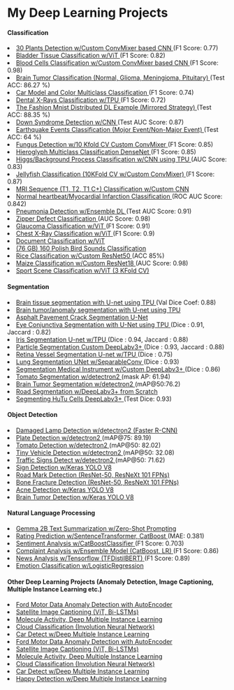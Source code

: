# My Deep Learning Projects

#### Classification
<li> <a href ="https://github.com/john-fante/my-deep-learning-projects/tree/main/classification/30-plants-classification-main"> 30 Plants Detection w/Custom ConvMixer based CNN </a>  (F1 Score: 0.77) </li>
<li> <a href ="https://github.com/john-fante/my-deep-learning-projects/tree/main/classification/bladder-tissue-classification-main"> Bladder Tissue Classification w/ViT </a>  (F1 Score: 0.82) </li>

<li> <a href ="https://github.com/john-fante/my-deep-learning-projects/tree/main/classification/blood-cell-classification-covmixer-main"> Blood Cells Classification w/Custom ConvMixer based CNN </a>  (F1 Score: 0.98) </li>


<li> <a href ="https://github.com/john-fante/my-deep-learning-projects/tree/main/classification/brain-tumor-mri-classification-main"> Brain Tumor Classification (Normal, Glioma, Meningioma, Pituitary) </a>(Test ACC: 86.27 %) </li>

<li> <a href ="https://github.com/john-fante/my-deep-learning-projects/tree/main/classification/car-model-and-color-classification-main"> Car Model and Color Multiclass Classification </a>  (F1 Score: 0.74) </li>

<li> <a href ="https://github.com/john-fante/my-deep-learning-projects/tree/main/classification/dental-xrays-classification-main"> Dental X-Rays Classification w/TPU </a>  (F1 Score: 0.72) </li>

<li> <a href ="https://github.com/john-fante/my-deep-learning-projects/tree/main/classification/distributed_deep_learning_example-main">The Fashion Mnist Distributed DL Example (Mirrored Strategy) </a>  (Test ACC: 88.35 %) </li>

<li> <a href ="https://github.com/john-fante/my-deep-learning-projects/tree/main/classification/down-syndrome-detection-main"> Down Syndrome Detection w/CNN </a>  (Test AUC Score: 0.87) </li>

<li> <a href ="https://github.com/john-fante/my-deep-learning-projects/tree/main/classification/earthquake_events_classification-main"> Earthquake Events Classification (Mojor Event/Non-Major Event) </a>(Test ACC: 64 %) </li>

<li> <a href ="https://github.com/john-fante/my-deep-learning-projects/tree/main/classification/fungus-detection-main"> Fungus Detection w/10 Kfold CV Custom ConvMixer  </a> (F1 Score: 0.85) </li>

<li> <a href ="https://github.com/john-fante/my-deep-learning-projects/tree/main/classification/hieroglyph-classification-densenet-main"> Hieroglyph Multiclass Classification DenseNet </a>  (F1 Score: 0.85) </li>

<li> <a href ="https://github.com/john-fante/my-deep-learning-projects/tree/main/classification/higgs-background-process-classification-CNN-TPU-main"> Higgs/Background Process Classification w/CNN using TPU </a>  (AUC Score: 0.83) </li>


<li> <a href ="https://github.com/john-fante/my-deep-learning-projects/tree/main/classification/jellyfish-classification-main"> Jellyfish Classification (10KFold CV w/Custom ConvMixer) </a> (F1 Score: 0.87) </li>


<li> <a href ="https://github.com/john-fante/my-deep-learning-projects/tree/main/classification/mri-sequence-classification-main"> MRI Sequence (T1, T2, T1 C+) Classification w/Custom CNN </a></li>

<li> <a href ="https://github.com/john-fante/my-deep-learning-projects/tree/main/classification/normal_heartbeat_vs_myocardial_infarction_classification-main"> Normal heartbeat/Myocardial Infarction Classification </a>(ROC AUC Score: 0.842) </li>

<li> <a href ="https://github.com/john-fante/my-deep-learning-projects/tree/main/classification/pneumonia-detection-with-ensemble-deep-learning-main"> Pneumonia Detection w/Ensemble DL </a>  (Test AUC Score: 0.91) </li>

<li> <a href ="https://github.com/john-fante/my-deep-learning-projects/tree/main/classification/zipper-defect-classification-main"> Zipper Defect Classification </a> (AUC Score: 0.98) </li>

<li> <a href ="https://github.com/john-fante/my-deep-learning-projects/tree/main/classification/glaucoma-classification-vit"> Glaucoma Classification w/ViT </a> (F1 Score: 0.91) </li>

<li> <a href ="https://github.com/john-fante/my-deep-learning-projects/tree/main/classification/chest-xray-classification-vit"> Chest X-Ray Classification w/ViT </a> (F1 Score: 0.9) </li>

<li> <a href ="https://github.com/john-fante/my-deep-learning-projects/tree/main/classification/document-classification-vit"> Document Classification w/ViT  </a> </li>
<li> <a href ="https://github.com/john-fante/my-deep-learning-projects/tree/main/classification/polish-bird-sounds%20classification"> (76 GB) 160 Polish Bird Sounds Classification </a> </li>
<li> <a href ="https://github.com/john-fante/my-deep-learning-projects/tree/main/classification/rice-classification-custom-resnet50"> Rice Classification w/Custom ResNet50 </a> (ACC 85%) </li>
<li> <a href ="https://github.com/john-fante/my-deep-learning-projects/tree/main/classification/maize-classification-custom-resnet18"> Maize Classification w/Custom ResNet18 </a> (AUC Score: 0.98) </li>

<li> <a href ="https://github.com/john-fante/my-deep-learning-projects/tree/main/classification/sport-scene-classification-vit"> Sport Scene Classification w/ViT (3 KFold CV)  </a> </li>




#### Segmentation

<li> <a href ="https://github.com/john-fante/my-deep-learning-projects/tree/main/segmentation-projects/brain-tissue-segmentation-tpu-main"> Brain tissue segmentation with U-net using TPU </a>  (Val Dice Coef: 0.88) </li>
<li> <a href ="https://github.com/john-fante/my-deep-learning-projects/tree/main/segmentation-projects/brain-tumor-segmentation-tpu-main"> Brain tumor/anomaly segmentation with U-net using TPU </a> </li>

<li> <a href ="https://github.com/john-fante/my-deep-learning-projects/tree/main/segmentation-projects/crack-segmentation-main">Asphalt Pavement Crack Segmentation U-Net </a> </li>

<li> <a href ="https://github.com/john-fante/my-deep-learning-projects/tree/main/segmentation-projects/eye-conjunctiva-segmentation-main"> Eye Conjunctiva Segmentation with U-Net using TPU </a>  (Dice : 0.91, Jaccard : 0.82) </li>

<li> <a href ="https://github.com/john-fante/my-deep-learning-projects/tree/main/segmentation-projects/iris-segmentation-unet-main"> Iris Segmentation U-net w/TPU </a> (Dice : 0.94, Jaccard : 0.88) </li>

<li> <a href ="https://github.com/john-fante/my-deep-learning-projects/tree/main/segmentation-projects/particle-segmentation-deeplabv3--main"> Particle Segmentation Custom DeepLabv3+ </a> (Dice : 0.93, Jaccard : 0.88) </li>

<li> <a href ="https://github.com/john-fante/my-deep-learning-projects/tree/main/segmentation-projects/retina-vessel-segmentation-main">Retina Vessel Segmentation U-net w/TPU </a> (Dice : 0.75) </li>
<li> <a href ="https://github.com/john-fante/my-deep-learning-projects/tree/main/segmentation-projects/lung-segmentation-unet-separableconv">Lung Segmentation UNet w/SeparableConv </a> (Dice : 0.93) </li>


<li> <a href ="https://github.com/john-fante/my-deep-learning-projects/tree/main/segmentation-projects/segment-medical-instrument-main"> Segmentation Medical Instrument w/Custom DeepLabv3+ </a> (Dice : 0.86) </li>

<li> <a href ="https://github.com/john-fante/my-deep-learning-projects/tree/main/segmentation-projects/tomato-segmentation-detectron2-main"> Tomato Segmentation w/detectron2 </a> (mask AP: 61.94) </li>

<li> <a href ="https://github.com/john-fante/my-deep-learning-projects/tree/main/segmentation-projects/brain-tumor-segmentation-detectron2"> Brain Tumor Segmentation w/detectron2 </a> (mAP@50:76.2) </li>

<li> <a href ="https://github.com/john-fante/my-deep-learning-projects/tree/main/segmentation-projects/road-segmentation-w-deeplabv3-from-scratch"> Road Segmentation w/DeepLabv3+ from Scratch </a> </li>

<li> <a href ="https://github.com/john-fante/my-deep-learning-projects/tree/main/segmentation-projects/segmenting-hutu-cells-deeplabv3"> Segmenting HuTu Cells DeepLabv3+  </a> (Test Dice: 0.93) </li>






#### Object Detection

<li> <a href ="https://github.com/john-fante/my-deep-learning-projects/tree/main/object-detection/damaged-lamp-detection-main"> Damaged Lamp Detection w/detectron2 (Faster R-CNN) </a></li>
<li> <a href ="https://github.com/john-fante/my-deep-learning-projects/tree/main/object-detection/plate-detection-main"> Plate Detection w/detectron2 </a> (mAP@75: 89.19) </li>
<li> <a href ="https://github.com/john-fante/my-deep-learning-projects/tree/main/object-detection/tomato-detection-detectron2-main"> Tomato Detection w/detectron2 </a> (mAP@50: 82.02) </li>
<li> <a href ="https://github.com/john-fante/my-deep-learning-projects/tree/main/object-detection/tiny-vehicle-detection-detectron2"> Tiny Vehicle Detection w/detectron2 </a> (mAP@50: 32.08) </li>
<li> <a href ="https://github.com/john-fante/my-deep-learning-projects/tree/main/object-detection/traffic-signs-detect-detectron2"> Traffic Signs Detect w/detectron2 </a> (mAP@50: 71.62) </li>

<li> <a href ="https://github.com/john-fante/my-deep-learning-projects/tree/main/object-detection/sign-detection-yolov8"> Sign Detection w/Keras YOLO V8 </a> </li>

<li> <a href ="https://github.com/john-fante/my-deep-learning-projects/tree/main/object-detection/road-mark-detection-detectron2"> Road Mark Detection (ResNet-50, ResNeXt 101 FPNs) </a> </li>

<li> <a href ="https://github.com/john-fante/my-deep-learning-projects/tree/main/object-detection/bone-fracture-detection-detectron2"> Bone Fracture Detection (ResNet-50, ResNeXt 101 FPNs) </a> </li>

<li> <a href ="https://github.com/john-fante/my-deep-learning-projects/tree/main/object-detection/acne-detection-w-keras-yolo-v8"> Acne Detection w/Keras YOLO V8 </a> </li>

<li> <a href ="https://github.com/john-fante/my-deep-learning-projects/tree/main/object-detection/brain-tumor-detection-w-keras-yolo-v8"> Brain Tumor Detection w/Keras YOLO V8 </a> </li>



#### Natural Language Processing


<li> <a href ="https://github.com/john-fante/my-deep-learning-projects/tree/main/nlp-projects/gemma-2b-text-summarization-w-zero-shot-prompting"> Gemma 2B Text Summarization w/Zero-Shot Prompting </a> </li>

<li> <a href ="https://github.com/john-fante/my-deep-learning-projects/tree/main/nlp-projects/rating-prediction-w-sentencetransformer-catboost"> Rating Prediction w/SentenceTransformer, CatBoost </a> (MAE: 0.381) </li>

<li> <a href ="https://github.com/john-fante/my-deep-learning-projects/tree/main/nlp-projects/sentiment-analysis-w-catboostclassifier"> Sentiment Analysis w/CatBoostClassifier </a> (F1 Score: 0.703) </li>

<li> <a href ="https://github.com/john-fante/my-deep-learning-projects/tree/main/nlp-projects/complaint-analysis-w-ensemble-model-catboost-lr"> Complaint Analysis w/Ensemble Model (CatBoost, LR)  </a> (F1 Score: 0.86) </li>

<li> <a href ="https://github.com/john-fante/my-deep-learning-projects/tree/main/nlp-projects/news-analysis-w-tensorflow-distilbert"> News Analysis w/Tensorflow (TFDistilBERT)  </a> (F1 Score: 0.89) </li>


<li> <a href ="https://github.com/john-fante/my-deep-learning-projects/tree/main/nlp-projects/emotion-classification-w-logisticregression"> Emotion Classification w/LogisticRegression </a> </li>



#### Other Deep Learning Projects (Anomaly Detection, Image Captioning, Multiple Instance Learning etc.)



<li> <a href ="https://github.com/john-fante/my-deep-learning-projects/tree/main/other-dl-projects/ford-motor-data-anomaly-detection-w-aes-main"> Ford Motor Data Anomaly Detection with AutoEncoder </a> </li>

<li> <a href ="https://github.com/john-fante/my-deep-learning-projects/tree/main/other-dl-projects/satellite-image-captioning-vit-bi-lstms"> Satellite Image Captioning (ViT, Bi-LSTMs)</a> </li>

<li> <a href ="https://github.com/john-fante/my-deep-learning-projects/tree/main/other-dl-projects/molecule-activity-deep-multiple-instance-learning"> Molecule Activity, Deep Multiple Instance Learning </a> </li>

<li> <a href ="https://github.com/john-fante/my-deep-learning-projects/tree/main/other-dl-projects/cloud-classification-involution-neural-network"> Cloud Classification (Involution Neural Network) </a> </li>

<li> <a href ="https://github.com/john-fante/my-deep-learning-projects/tree/main/other-dl-projects/car-detection-deep-multiple-instance-learning"> Car Detect w/Deep Multiple Instance Learning  </a> </li>

<li> <a href ="https://github.com/john-fante/my-deep-learning-projects/tree/main/other-dl-projects/ford-motor-data-anomaly-detection-w-aes-main"> Ford Motor Data Anomaly Detection with AutoEncoder </a> </li>

<li> <a href ="https://github.com/john-fante/my-deep-learning-projects/tree/main/other-dl-projects/satellite-image-captioning-vit-bi-lstms"> Satellite Image Captioning (ViT, Bi-LSTMs)</a> </li>

<li> <a href ="https://github.com/john-fante/my-deep-learning-projects/tree/main/other-dl-projects/molecule-activity-deep-multiple-instance-learning"> Molecule Activity, Deep Multiple Instance Learning </a> </li>

<li> <a href ="https://github.com/john-fante/my-deep-learning-projects/tree/main/other-dl-projects/cloud-classification-involution-neural-network"> Cloud Classification (Involution Neural Network) </a> </li>

<li> <a href ="https://github.com/john-fante/my-deep-learning-projects/tree/main/other-dl-projects/car-detection-deep-multiple-instance-learning"> Car Detect w/Deep Multiple Instance Learning  </a> </li>

<li> <a href ="https://github.com/john-fante/my-deep-learning-projects/tree/main/other-dl-projects/happy-detection-w-deep-multiple-instance-learning"> Happy Detection w/Deep Multiple Instance Learning </a> </li>

